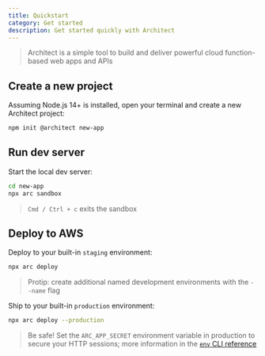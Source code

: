 ```yaml
---
title: Quickstart
category: Get started
description: Get started quickly with Architect
---
```


> Architect is a simple tool to build and deliver powerful cloud function-based web apps and APIs

## Create a new project

Assuming Node.js 14+ is installed, open your terminal and create a new Architect project:

```bash
npm init @architect new-app
```
## Run dev server

Start the local dev server:

```bash
cd new-app
npx arc sandbox
```
> `Cmd / Ctrl + c` exits the sandbox

## Deploy to AWS

Deploy to your built-in `staging` environment:

```bash
npx arc deploy
```
> Protip: create additional named development environments with the `--name` flag

Ship to your built-in `production` environment:

```bash
npx arc deploy --production
```

> Be safe! Set the `ARC_APP_SECRET` environment variable in production to secure your HTTP sessions; more information in the [`env` CLI reference](../reference/cli/env)
